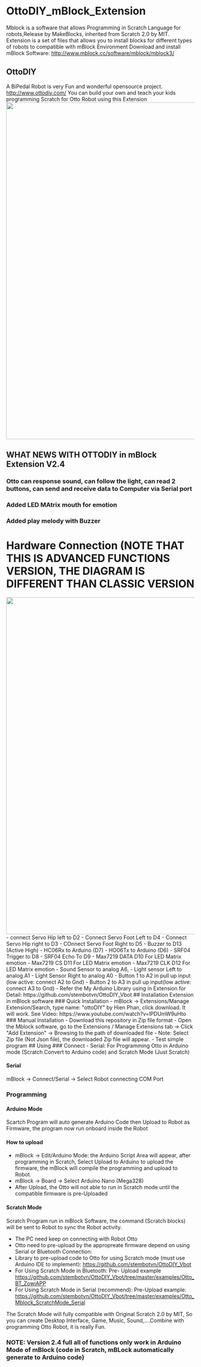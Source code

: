 # OttoDIY_mBlock_Extension
Mblock is a software that allows Programming in Scratch Language for robots,Release by MakeBlocks, inherited from Scratch 2.0 by MIT. Extension is a set of files that allows you to install blocks for different types of robots to compatible with mBlock Environment
Download and install mBlock Software: http://www.mblock.cc/software/mblock/mblock3/

## OttoDIY 
   A BiPedal Robot is very Fun and wonderful opensource project. http://www.ottodiy.com/
   You can build your own and teach your kids programming Scratch for Otto Robot using this Extension 
   <img src="https://github.com/stembotvn/OttoDIY_mBlock_Extension/blob/master/media/Otto.png" width="900" align="center">
## WHAT NEWS WITH OTTODIY in mBlock Extension V2.4
   ### Otto can response sound, can follow the light, can read 2 buttons, can send and receive data to Computer via Serial port   
   ### Added LED MAtrix mouth for emotion 
   ### Added play melody with Buzzer
# Hardware Connection (NOTE THAT THIS IS ADVANCED FUNCTIONS VERSION, THE DIAGRAM IS DIFFERENT THAN CLASSIC VERSION
<img src="https://github.com/stembotvn/OttoDIY_mBlock_Extension/blob/master/media/connection.png" width="900" align="center">
- connect Servo Hip left to D2
- Connect Servo Foot Left to D4
- Connect Servo Hip right to D3
- COnnect Servo Foot Right to D5
- Buzzer to D13 (Active High)
- HC06Rx to Arduino (D7)
- HO06Tx to Arduino (D6)
- SRF04 Trigger to D8
- SRF04 Echo    To D9
- Max7219   DATA    D10   For LED Matrix emotion
- Max7219   CS    D11     For LED Matrix emotion
- Max7219  CLK    D12     For LED Matrix emotion
- Sound Sensor  to analog A6, 
- Light sensor Left to analog A1
- Light Sensor Right to analog A0
- Button 1    to A2 in pull up input (low active: connect A2 to Gnd) 
- Button 2    to A3 in pull up input(low active: connect A3 to Gnd)
- Refer the My Arduino Library using in Extension for Detail: https://github.com/stembotvn/OttoDIY_Vbot
## Installation Extension in mBlock software
### Quick Installation
- mBlock -> Extensions/Manage Extension/Search, type name: "ottoDIY" by Hien Phan, click download. It will work. 
See Video: https://www.youtube.com/watch?v=lPDUmW9uHto
### Manual Installation
   - Download this repository in Zip file format
   - Open the Mblock software, go to the Extensions / Manage Extensions tab -> Click "Add Extension" -> Browsing to the path of downloaded file
   - Note: Select Zip file (Not Json file), the downloaded Zip file will appear. 
   - Test simple program
## Using
### Connect
- Serial: For Programming Otto in Arduino mode (Scratch Convert to Arduino code) and Scratch Mode (Just Scratch)

#### Serial
mBlock -> Connect/Serial -> Select Robot connecting COM Port

### Programming
#### Arduino Mode
Scartch Program will auto generate Arduino Code then Upload to Robot as Firmware, the program now run onboard inside the Robot 
#### How to upload
 - mBlock -> Edit/Arduino Mode: the Arduino Script Area will appear, after programming in Scratch, Select Upload to Arduino to upload the firmware, the mBlock will compile the programming and upload to Robot.
 - mBlock -> Board -> Select Arduino Nano (Mega328)
 - After Upload, the Otto will not able to run in Scratch mode until the compatible firmware is pre-Uploaded
#### Scratch Mode
Scratch Program run in mBlock Software, the command (Scratch blocks) will be sent to Robot to sync the Robot activity.
- The PC need keep on connecting with Robot Otto 
- Otto need to pre-upload by the appropreate firmware depend on using Serial or Bluetooth Connection:
- Library to pre-upload code to Otto for using Scratch mode (must use Arduino IDE to implement): https://github.com/stembotvn/OttoDIY_Vbot
- For Using Scratch Mode in Bluetooth: Pre- Upload example https://github.com/stembotvn/OttoDIY_Vbot/tree/master/examples/Otto_BT_ZowiAPP
- For Using Scratch Mode in Serial (recommend): Pre-Upload example: https://github.com/stembotvn/OttoDIY_Vbot/tree/master/examples/Otto_Mblock_ScratchMode_Serial

The Scratch Mode will fully compatible with Original Scratch 2.0 by MIT, So you can create Desktop Interface, Game, Music, Sound,....Combine with programming Otto Robot, it is really Fun. 
### NOTE: Version 2.4 full all of functions only work in Arduino Mode of mBlock (code in Scratch, mBLock automatically generate to Arduino code)



    
